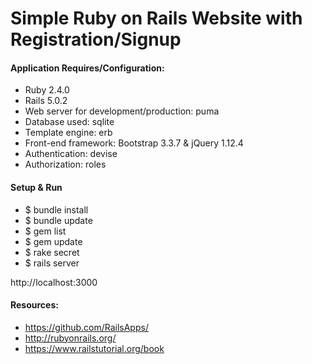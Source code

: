 Simple Ruby on Rails Website with Registration/Signup
================

#### Application Requires/Configuration:
* Ruby 2.4.0
* Rails 5.0.2
* Web server for development/production: puma
* Database used: sqlite
* Template engine: erb
* Front-end framework: Bootstrap 3.3.7 & jQuery 1.12.4
* Authentication: devise
* Authorization: roles

#### Setup & Run
* $ bundle install
* $ bundle update
* $ gem list
* $ gem update
* $ rake secret
* $ rails server

http://localhost:3000

#### Resources:
* https://github.com/RailsApps/
* http://rubyonrails.org/
* https://www.railstutorial.org/book
